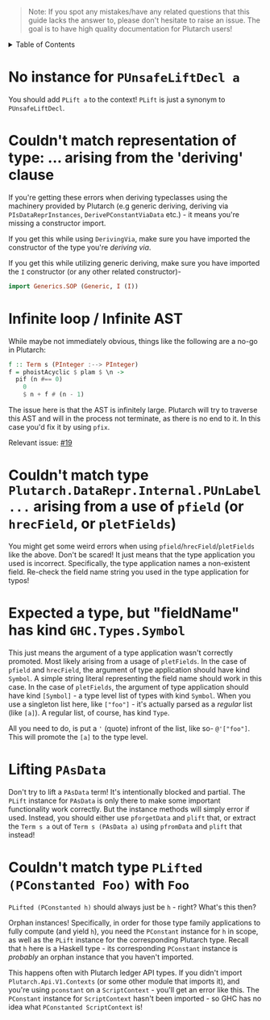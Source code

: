 > Note: If you spot any mistakes/have any related questions that this guide lacks the answer to, please don't hesitate to raise an issue. The goal is to have high quality documentation for Plutarch users!

<details>
<summary> Table of Contents </summary>

- [No instance for `PUnsafeLiftDecl a`](#no-instance-for-punsafeliftdecl-a)
- [Couldn't match representation of type: ... arising from the 'deriving' clause](#couldnt-match-representation-of-type--arising-from-the-deriving-clause)
- [Infinite loop / Infinite AST](#infinite-loop--infinite-ast)
- [Couldn't match type `Plutarch.DataRepr.Internal.PUnLabel ...` arising from a use of `pfield` (or `hrecField`, or `pletFields`)](#couldnt-match-type-plutarchdatareprinternalpunlabel--arising-from-a-use-of-pfield-or-hrecfield-or-pletfields)
- [Expected a type, but "fieldName" has kind `GHC.Types.Symbol`](#expected-a-type-but-fieldname-has-kind-ghctypessymbol)
- [Lifting `PAsData`](#lifting-pasdata)
- [Couldn't match type `PLifted (PConstanted Foo)` with `Foo`](#couldnt-match-type-plifted-pconstanted-foo-with-foo)

</details>

# No instance for `PUnsafeLiftDecl a`
You should add `PLift a` to the context! `PLift` is just a synonym to `PUnsafeLiftDecl`.

# Couldn't match representation of type: ... arising from the 'deriving' clause
If you're getting these errors when deriving typeclasses using the machinery provided by Plutarch (e.g generic deriving, deriving via `PIsDataReprInstances`, `DerivePConstantViaData` etc.) - it means you're missing a constructor import.

If you get this while using `DerivingVia`, make sure you have imported the constructor of the type you're *deriving via*.

If you get this while utilizing generic deriving, make sure you have imported the `I` constructor (or any other related constructor)-
```hs
import Generics.SOP (Generic, I (I))
```

# Infinite loop / Infinite AST

While maybe not immediately obvious, things like the following are a no-go in Plutarch:

```haskell
f :: Term s (PInteger :--> PInteger)
f = phoistAcyclic $ plam $ \n ->
  pif (n #== 0)
    0
    $ n + f # (n - 1)
```

The issue here is that the AST is infinitely large. Plutarch will try to traverse this AST and will in the process not terminate, as there is no end to it. In this case you'd fix it by using `pfix`.

Relevant issue: [#19](https://github.com/Plutonomicon/plutarch/issues/19)

# Couldn't match type `Plutarch.DataRepr.Internal.PUnLabel ...` arising from a use of `pfield` (or `hrecField`, or `pletFields`)
You might get some weird errors when using `pfield`/`hrecField`/`pletFields` like the above. Don't be scared! It just means that the type application you used is incorrect. Specifically, the type application names a non-existent field. Re-check the field name string you used in the type application for typos!

# Expected a type, but "fieldName" has kind `GHC.Types.Symbol`
This just means the argument of a type application wasn't correctly promoted. Most likely arising from a usage of `pletFields`. In the case of `pfield` and `hrecField`, the argument of type application should have kind `Symbol`. A simple string literal representing the field name should work in this case. In the case of `pletFields`, the argument of type application should have kind `[Symbol]` - a type level list of types with kind `Symbol`. When you use a singleton list here, like `["foo"]` - it's actually parsed as a *regular* list (like `[a]`). A regular list, of course, has kind `Type`.

All you need to do, is put a `'` (quote) infront of the list, like so- `@'["foo"]`. This will promote the `[a]` to the type level.

# Lifting `PAsData`
Don't try to lift a `PAsData` term! It's intentionally blocked and partial. The `PLift` instance for `PAsData` is only there to make some important functionality work correctly. But the instance methods will simply error if used. Instead, you should either use `pforgetData` and `plift` that, or extract the `Term s a` out of `Term s (PAsData a)` using `pfromData` and `plift` that instead!

# Couldn't match type `PLifted (PConstanted Foo)` with `Foo`
`PLifted (PConstanted h)` should always just be `h` - right? What's this then?

Orphan instances! Specifically, in order for those type family applications to fully compute (and yield `h`), you need the `PConstant` instance for `h` in scope, as well as the `PLift` instance for the corresponding Plutarch type. Recall that `h` here is a Haskell type - its corresponding `PConstant` instance is *probably* an orphan instance that you haven't imported.

This happens often with Plutarch ledger API types. If you didn't import `Plutarch.Api.V1.Contexts` (or some other module that imports it), and you're using `pconstant` on a `ScriptContext` - you'll get an error like this. The `PConstant` instance for `ScriptContext` hasn't been imported - so GHC has no idea what `PConstanted ScriptContext` is!
